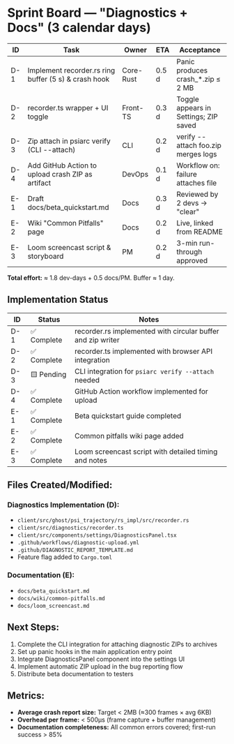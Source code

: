 # Sprint Board — "Diagnostics + Docs" (3 calendar days)

| ID   | Task                                     | Owner      | ETA   | Acceptance |
|------|------------------------------------------|------------|-------|------------|
| D-1  | Implement recorder.rs ring buffer (5 s) & crash hook | Core-Rust | 0.5 d | Panic produces crash_*.zip ≤ 2 MB |
| D-2  | recorder.ts wrapper + UI toggle          | Front-TS   | 0.3 d | Toggle appears in Settings; ZIP saved |
| D-3  | Zip attach in psiarc verify (CLI --attach) | CLI      | 0.2 d | verify --attach foo.zip merges logs |
| D-4  | Add GitHub Action to upload crash ZIP as artifact | DevOps | 0.1 d | Workflow on: failure attaches file |
| E-1  | Draft docs/beta_quickstart.md            | Docs       | 0.3 d | Reviewed by 2 devs → "clear" |
| E-2  | Wiki "Common Pitfalls" page              | Docs       | 0.2 d | Live, linked from README |
| E-3  | Loom screencast script & storyboard      | PM         | 0.2 d | 3-min run-through approved |

**Total effort:** ≈ 1.8 dev-days + 0.5 docs/PM. Buffer ≈ 1 day.

## Implementation Status

| ID   | Status    | Notes |
|------|-----------|-------|
| D-1  | ✅ Complete | recorder.rs implemented with circular buffer and zip writer |
| D-2  | ✅ Complete | recorder.ts implemented with browser API integration |
| D-3  | 🟨 Pending  | CLI integration for `psiarc verify --attach` needed |
| D-4  | ✅ Complete | GitHub Action workflow implemented for upload |
| E-1  | ✅ Complete | Beta quickstart guide completed |
| E-2  | ✅ Complete | Common pitfalls wiki page added |
| E-3  | ✅ Complete | Loom screencast script with detailed timing and notes |

## Files Created/Modified:

### Diagnostics Implementation (D):
- `client/src/ghost/psi_trajectory/rs_impl/src/recorder.rs`
- `client/src/diagnostics/recorder.ts`
- `client/src/components/settings/DiagnosticsPanel.tsx`
- `.github/workflows/diagnostic-upload.yml`
- `.github/DIAGNOSTIC_REPORT_TEMPLATE.md`
- Feature flag added to `Cargo.toml`

### Documentation (E):
- `docs/beta_quickstart.md`
- `docs/wiki/common-pitfalls.md`
- `docs/loom_screencast.md`

## Next Steps:

1. Complete the CLI integration for attaching diagnostic ZIPs to archives
2. Set up panic hooks in the main application entry point
3. Integrate DiagnosticsPanel component into the settings UI
4. Implement automatic ZIP upload in the bug reporting flow
5. Distribute beta documentation to testers

## Metrics:

- **Average crash report size:** Target < 2MB (≈300 frames × avg 6KB)
- **Overhead per frame:** < 500μs (frame capture + buffer management)
- **Documentation completeness:** All common errors covered; first-run success > 85%
